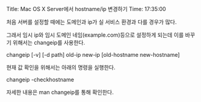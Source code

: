 Title: Mac OS X Server에서 hostname/ip 변경하기
Time: 17:35:00

처음 서버를 설정할 때에는 도메인과 ip가 실 서비스 환경과 다를 경우가 많다.

그래서 임시 ip와 임시 도메인 네임(example.com)등으로 설정하게 되는데 이를 바꾸기 위해서는 changeip를 사용한다.

changeip [-v] [-d path] old-ip new-ip [old-hostname new-hostname]

  

현재 값 확인을 위해서는 아래의 명령을 실행한다.

changeip -checkhostname

  

  

자세한 내용은 man changeip를 통해 확인한다.

  

  

